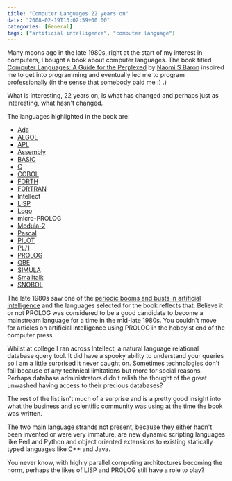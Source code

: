 ```yaml
---
title: "Computer Languages 22 years on"
date: "2008-02-19T13:02:59+00:00"
categories: [General]
tags: ["artificial intelligence", "computer language"]
---
```


Many moons ago in the late 1980s, right at the start of my interest in computers, I bought a book about computer languages. The book titled <a href="http://www.amazon.com/Computer-Languages-Perplexed-Naomi-Baron/dp/0385232144/ref=sr_1_7">Computer Languages: A Guide for the Perplexed</a> by <a href="http://en.wikipedia.org/wiki/Naomi_Baron">Naomi S Baron</a> inspired me to get into programming and eventually led me to program professionally (in the sense that somebody paid me :) .)

What is interesting, 22 years on, is what has changed and perhaps just as interesting, what hasn't changed.

The languages highlighted in the book are:
<ul>
	<li><a href="http://en.wikipedia.org/wiki/Ada_(programming_language)">Ada</a></li>
	<li><a href="http://en.wikipedia.org/wiki/ALGOL">ALGOL</a></li>
	<li><a href="http://en.wikipedia.org/wiki/APL_(programming_language)">APL</a></li>
	<li><a href="http://en.wikipedia.org/wiki/Assembly_language">Assembly</a></li>
	<li><a href="http://en.wikipedia.org/wiki/BASIC_programming_language">BASIC</a></li>
	<li><a href="http://en.wikipedia.org/wiki/C_(programming_language)">C</a></li>
	<li><a href="http://en.wikipedia.org/wiki/COBOL">COBOL</a></li>
	<li><a href="http://en.wikipedia.org/wiki/Forth_(programming_language)">FORTH</a></li>
	<li><a href="http://en.wikipedia.org/wiki/Fortran">FORTRAN</a></li>
	<li>Intellect</li>
	<li><a href="http://en.wikipedia.org/wiki/Lisp_programming_language">LISP</a></li>
	<li><a href="http://en.wikipedia.org/wiki/Logo">Logo</a></li>
	<li>micro-PROLOG</li>
	<li><a href="http://www.modula2.org/">Modula-2</a></li>
	<li><a href="http://en.wikipedia.org/wiki/Pascal_programming_language">Pascal</a></li>
	<li><a href="http://en.wikipedia.org/wiki/PILOT_programming_language">PILOT</a></li>
	<li><a href="http://en.wikipedia.org/wiki/PL/I">PL/1</a></li>
	<li><a href="http://en.wikipedia.org/wiki/Prolog">PROLOG</a></li>
	<li><a href="http://en.wikipedia.org/wiki/Query_by_Example">QBE</a></li>
	<li><a href="http://en.wikipedia.org/wiki/Simula">SIMULA</a></li>
	<li><a href="http://www.smalltalk.org/">Smalltalk</a></li>
	<li><a href="http://en.wikipedia.org/wiki/SNOBOL">SNOBOL</a></li>
</ul>
The late 1980s saw one of the <a href="http://en.wikipedia.org/wiki/AI_winter">periodic booms and busts in artificial intelligence</a> and the languages selected for the book reflects that. Believe it or not PROLOG was considered to be a good candidate to become a mainstream language for a time in the mid-late 1980s. You couldn't move for articles on artificial intelligence using PROLOG in the hobbyist end of the computer press.

Whilst at college I ran across Intellect, a natural language relational database query tool. It did have a spooky ability to understand your queries so I am a little surprised it never caught on. Sometimes technologies don't fail because of any technical limitations but more for social reasons. Perhaps database administrators didn't relish the thought of the great unwashed having access to their precious databases?

The rest of the list isn't much of a surprise and is a pretty good insight into what the business and scientific community was using at the time the book was written.

The two main language strands not present, because they either hadn't been invented or were very immature, are new dynamic scripting languages like Perl and Python and object oriented extensions to existing statically typed languages like C++ and Java.

You never know, with highly parallel computing architectures becoming the norm, perhaps the likes of LISP and PROLOG still have a role to play?
